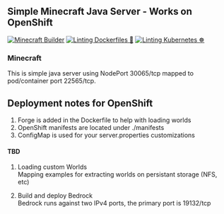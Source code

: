 ## Simple Minecraft Java Server - Works on OpenShift

[![Minecraft Builder](https://github.com/ocpdude/minecraft/actions/workflows/minecraft-builder.yaml/badge.svg)](https://github.com/ocpdude/minecraft/actions/workflows/minecraft-builder.yaml) [![Linting Dockerfiles 🐳](https://github.com/ocpdude/minecraft/actions/workflows/dockerfile-lint.yaml/badge.svg)](https://github.com/ocpdude/minecraft/actions/workflows/dockerfile-lint.yaml) [![Linting Kubernetes ☸️](https://github.com/ocpdude/minecraft/actions/workflows/kubernetes-lint.yaml/badge.svg)](https://github.com/ocpdude/minecraft/actions/workflows/kubernetes-lint.yaml)

### Minecraft
This is simple java server using NodePort 30065/tcp mapped to pod/container port 22565/tcp. 

## Deployment notes for OpenShift
1. Forge is added in the Dockerfile to help with loading worlds
2. OpenShift manifests are located under ./manifests
3. ConfigMap is used for your server.properties customizations

#### TBD 
1. Loading custom Worlds \
Mapping examples for extracting worlds on persistant storage (NFS, etc)

2. Build and deploy Bedrock \
Bedrock runs against two IPv4 ports, the primary port is 19132/tcp
